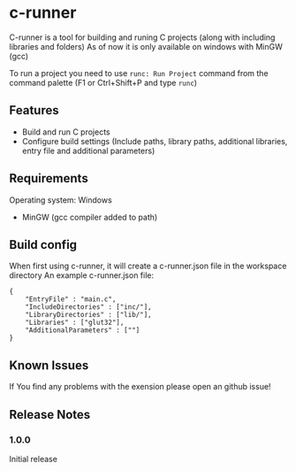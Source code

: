 # c-runner

C-runner is a tool for building and runing C projects (along with including libraries and folders)
As of now it is only available on windows with MinGW (gcc)

To run a project you need to use `runc: Run Project` command from the command palette (F1 or Ctrl+Shift+P and type `runc`)

## Features

- Build and run C projects
- Configure build settings (Include paths, library paths, additional libraries, entry file and additional parameters)

## Requirements

Operating system: Windows
- MinGW (gcc compiler added to path)

## Build config

When first using c-runner, it will create a c-runner.json file in the workspace directory
An example c-runner.json file:
```
{
	"EntryFile" : "main.c",
	"IncludeDirectories" : ["inc/"],
	"LibraryDirectories" : ["lib/"],
	"Libraries" : ["glut32"],
	"AdditionalParameters" : [""]
}
```

## Known Issues

If You find any problems with the exension please open an github issue!

## Release Notes
### 1.0.0

Initial release


